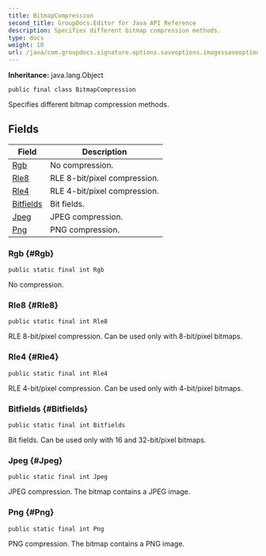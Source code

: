 ```yaml
---
title: BitmapCompression
second_title: GroupDocs.Editor for Java API Reference
description: Specifies different bitmap compression methods.
type: docs
weight: 10
url: /java/com.groupdocs.signature.options.saveoptions.imagessaveoptions/bitmapcompression/
---
```

**Inheritance:**
java.lang.Object
```
public final class BitmapCompression
```

Specifies different bitmap compression methods.
## Fields

| Field | Description |
| --- | --- |
| [Rgb](#Rgb) | No compression. |
| [Rle8](#Rle8) | RLE 8-bit/pixel compression. |
| [Rle4](#Rle4) | RLE 4-bit/pixel compression. |
| [Bitfields](#Bitfields) | Bit fields. |
| [Jpeg](#Jpeg) | JPEG compression. |
| [Png](#Png) | PNG compression. |
### Rgb {#Rgb}
```
public static final int Rgb
```


No compression.

### Rle8 {#Rle8}
```
public static final int Rle8
```


RLE 8-bit/pixel compression. Can be used only with 8-bit/pixel bitmaps.

### Rle4 {#Rle4}
```
public static final int Rle4
```


RLE 4-bit/pixel compression. Can be used only with 4-bit/pixel bitmaps.

### Bitfields {#Bitfields}
```
public static final int Bitfields
```


Bit fields. Can be used only with 16 and 32-bit/pixel bitmaps.

### Jpeg {#Jpeg}
```
public static final int Jpeg
```


JPEG compression. The bitmap contains a JPEG image.

### Png {#Png}
```
public static final int Png
```


PNG compression. The bitmap contains a PNG image.

